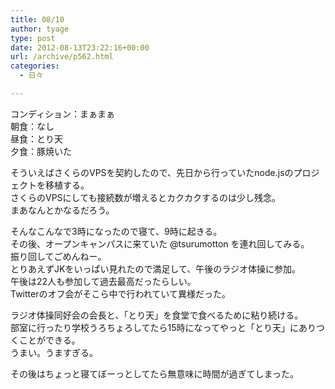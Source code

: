 ```yaml
---
title: 08/10
author: tyage
type: post
date: 2012-08-13T23:22:16+00:00
url: /archive/p562.html
categories:
  - 日々

---
```

<p>コンディション：まぁまぁ<br />
朝食：なし<br />
昼食：とり天<br />
夕食：豚焼いた</p>
<p>そういえばさくらのVPSを契約したので、先日から行っていたnode.jsのプロジェクトを移植する。<br />
さくらのVPSにしても接続数が増えるとカクカクするのは少し残念。<br />
まあなんとかなるだろう。</p>
<p>そんなこんなで3時になったので寝て、9時に起きる。<br />
その後、オープンキャンパスに来ていた @tsurumotton を連れ回してみる。<br />
振り回してごめんねー。<br />
とりあえずJKをいっぱい見れたので満足して、午後のラジオ体操に参加。<br />
午後は22人も参加して過去最高だったらしい。<br />
Twitterのオフ会がそこら中で行われていて異様だった。</p>
<p>ラジオ体操同好会の会長と、「とり天」を食堂で食べるために粘り続ける。<br />
部室に行ったり学校うろちょろしてたら15時になってやっと「とり天」にありつくことができる。<br />
うまい。うますぎる。</p>
<p>その後はちょっと寝てぼーっとしてたら無意味に時間が過ぎてしまった。</p>
<p><img src="http://img.viame-cdn.com/photos/5ff816e0-c4e6-012f-9002-1231391736f8/r600x600.jpg" alt="" /></p>
